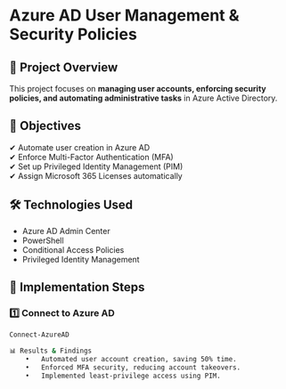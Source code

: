 # Azure AD User Management & Security Policies

## 📌 Project Overview  
This project focuses on **managing user accounts, enforcing security policies, and automating administrative tasks** in Azure Active Directory.

## 🎯 Objectives  
✔ Automate user creation in Azure AD  
✔ Enforce Multi-Factor Authentication (MFA)  
✔ Set up Privileged Identity Management (PIM)  
✔ Assign Microsoft 365 Licenses automatically  

## 🛠 Technologies Used  
- Azure AD Admin Center  
- PowerShell  
- Conditional Access Policies  
- Privileged Identity Management  

## 🔧 Implementation Steps  
### **1️⃣ Connect to Azure AD**  
```sh
Connect-AzureAD

📊 Results & Findings
	•	Automated user account creation, saving 50% time.
	•	Enforced MFA security, reducing account takeovers.
	•	Implemented least-privilege access using PIM.
